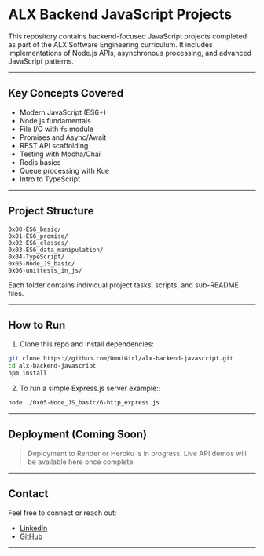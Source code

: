 # ALX Backend JavaScript Projects

This repository contains backend-focused JavaScript projects completed as part of the ALX Software Engineering curriculum. It includes implementations of Node.js APIs, asynchronous processing, and advanced JavaScript patterns.

---

## Key Concepts Covered

- Modern JavaScript (ES6+)
- Node.js fundamentals
- File I/O with `fs` module
- Promises and Async/Await
- REST API scaffolding
- Testing with Mocha/Chai
- Redis basics
- Queue processing with Kue
- Intro to TypeScript

---

## Project Structure

```
0x00-ES6_basic/
0x01-ES6_promise/
0x02-ES6_classes/
0x03-ES6_data_manipulation/
0x04-TypeScript/
0x05-Node_JS_basic/
0x06-unittests_in_js/
```

Each folder contains individual project tasks, scripts, and sub-README files.

---

## How to Run

1. Clone this repo and install dependencies:


```bash
git clone https://github.com/OmniGirl/alx-backend-javascript.git
cd alx-backend-javascript
npm install
```

2. To run a simple Express.js server example::

```bash
node ./0x05-Node_JS_basic/6-http_express.js
```

---

## Deployment (Coming Soon)

> Deployment to Render or Heroku is in progress. Live API demos will be available here once complete.

---

## Contact

Feel free to connect or reach out:

- [LinkedIn](https://linkedin.com/in/okangetta)
- [GitHub](https://github.com/OmniGirl)

---
